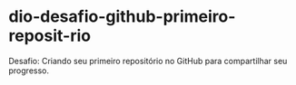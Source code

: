 # dio-desafio-github-primeiro-reposit-rio
Desafio: Criando seu primeiro repositório no GitHub para compartilhar seu progresso.
